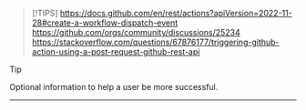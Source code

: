 > [!TIPS]
  https://docs.github.com/en/rest/actions?apiVersion=2022-11-28#create-a-workflow-dispatch-event
  https://github.com/orgs/community/discussions/25234
  https://stackoverflow.com/questions/67876177/triggering-github-action-using-a-post-request-github-rest-api

> [!TIP]
> Optional information to help a user be more successful.


---
